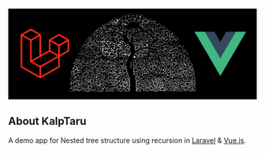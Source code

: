 <p align="center"><img src="KalpTaru-Backgound.png"></p>

## About KalpTaru

A demo app for Nested tree structure using recursion in [Laravel](https://laravel.com) & [Vue.js](https://vuejs.org).
